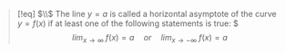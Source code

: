 >[!eq] $\\$
>The line $y = a$ is called a horizontal asymptote of the curve $y = f(x)$ if at least one of the following statements is true:
>$$$lim_{x \to \infty}\; f(x) = a \quad or \quad lim_{x \to -\infty}\; f(x) = a$$